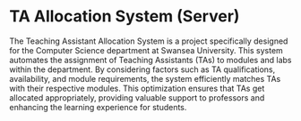 # TA Allocation System (Server)

The Teaching Assistant Allocation System is a project specifically designed for the Computer Science department at Swansea University. This system automates the assignment of Teaching Assistants (TAs) to modules and labs within the department. By considering factors such as TA qualifications, availability, and module requirements, the system efficiently matches TAs with their respective modules. This optimization ensures that TAs get allocated appropriately, providing valuable support to professors and enhancing the learning experience for students.
